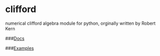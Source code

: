 clifford
========

numerical clifford algebra module for python, orginally written by Robert Kern

###[Docs](http://clifford.readthedocs.org/en/latest/)

###[Examples](http://nbviewer.ipython.org/github/arsenovic/clifford/tree/master/examples/)
